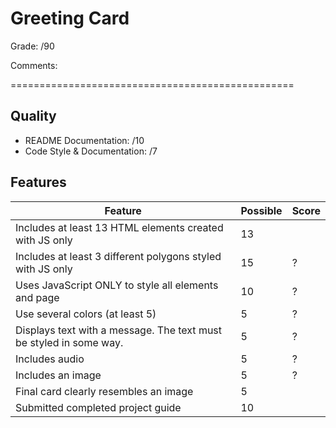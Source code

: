# Greeting Card

Grade: /90

Comments:

=================================================

## Quality
- README Documentation:  /10
- Code Style & Documentation:     /7

## Features

| Feature                                                                 | Possible   | Score |
|-------------------------------------------------------------------------|------------|-------|
|Includes at least 13 HTML elements created with JS only | 13 |   |
|Includes at least 3 different polygons styled with JS only | 15 | ?  |
|Uses JavaScript ONLY to style all elements and page| 10 | ?  |
|Use several colors (at least 5)| 5 | ?  |
|Displays text with a message.  The text must be styled in some way.| 5 | ? |
|Includes audio | 5 |  ? |
|Includes an image| 5 | ?  |
|Final card clearly resembles an image  | 5  |   |
|Submitted completed project guide | 10 |   |



